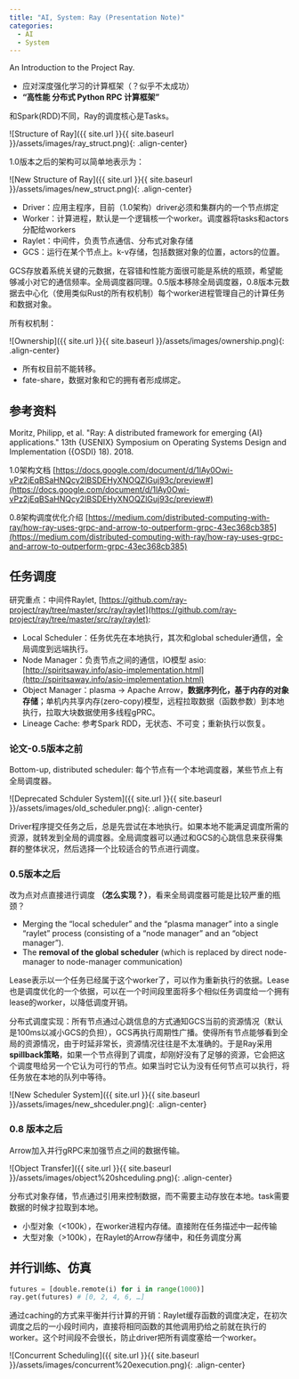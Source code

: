 ```yaml
---
title: "AI, System: Ray (Presentation Note)"
categories:
  - AI
  - System
---
```


An Introduction to the Project Ray.

* 应对深度强化学习的计算框架（？似乎不太成功）
* **“高性能 分布式 Python RPC 计算框架”**

和Spark(RDD)不同，Ray的调度核心是Tasks。

![Structure of Ray]({{ site.url }}{{ site.baseurl }}/assets/images/ray_struct.png){: .align-center}

1.0版本之后的架构可以简单地表示为：

![New Structure of Ray]({{ site.url }}{{ site.baseurl }}/assets/images/new_struct.png){: .align-center}

* Driver：应用主程序，目前（1.0架构）driver必须和集群内的一个节点绑定
* Worker：计算进程，默认是一个逻辑核一个worker。调度器将tasks和actors分配给workers
* Raylet：中间件，负责节点通信、分布式对象存储
* GCS：运行在某个节点上。k-v存储，包括数据对象的位置，actors的位置。

GCS存放着系统关键的元数据，在容错和性能方面很可能是系统的瓶颈，希望能够减小对它的通信频率。全局调度器同理。0.5版本移除全局调度器，0.8版本元数据去中心化（使用类似Rust的所有权机制）每个worker进程管理自己的计算任务和数据对象。

所有权机制：

![Ownership]({{ site.url }}{{ site.baseurl }}/assets/images/ownership.png){: .align-center}

* 所有权目前不能转移。
* fate-share，数据对象和它的拥有者形成绑定。

## 参考资料

Moritz, Philipp, et al. "Ray: A distributed framework for emerging {AI} applications." 13th {USENIX} Symposium on Operating Systems Design and Implementation ({OSDI} 18). 2018.

1.0架构文档 [https://docs.google.com/document/d/1lAy0Owi-vPz2jEqBSaHNQcy2IBSDEHyXNOQZlGuj93c/preview#](https://docs.google.com/document/d/1lAy0Owi-vPz2jEqBSaHNQcy2IBSDEHyXNOQZlGuj93c/preview#)

0.8架构调度优化介绍 [https://medium.com/distributed-computing-with-ray/how-ray-uses-grpc-and-arrow-to-outperform-grpc-43ec368cb385](https://medium.com/distributed-computing-with-ray/how-ray-uses-grpc-and-arrow-to-outperform-grpc-43ec368cb385)

## 任务调度

研究重点：中间件Raylet, [https://github.com/ray-project/ray/tree/master/src/ray/raylet](https://github.com/ray-project/ray/tree/master/src/ray/raylet):

* Local Scheduler：任务优先在本地执行，其次和global scheduler通信，全局调度到远端执行。
* Node Manager：负责节点之间的通信，IO模型 asio: [http://spiritsaway.info/asio-implementation.html](http://spiritsaway.info/asio-implementation.html)
* Object Manager：plasma -> Apache Arrow，**数据序列化，基于内存的对象存储**；单机内共享内存(zero-copy)模型，远程拉取数据（函数参数）到本地执行，拉取大块数据使用多线程gPRC。
* Lineage Cache: 参考Spark RDD，无状态、不可变；重新执行以恢复。

### 论文-0.5版本之前

Bottom-up, distributed scheduler: 每个节点有一个本地调度器，某些节点上有全局调度器。

![Deprecated Schduler System]({{ site.url }}{{ site.baseurl }}/assets/images/old_scheduler.png){: .align-center}

Driver程序提交任务之后，总是先尝试在本地执行。如果本地不能满足调度所需的资源，就转发到全局的调度器。全局调度器可以通过和GCS的心跳信息来获得集群的整体状况，然后选择一个比较适合的节点进行调度。

### 0.5版本之后

改为点对点直接进行调度 **（怎么实现？）**，看来全局调度器可能是比较严重的瓶颈？

* Merging the “local scheduler” and the “plasma manager” into a single “raylet” process (consisting of a “node manager” and an “object manager”).
* The **removal of the global scheduler** (which is replaced by direct node-manager to node-manager communication)

Lease表示以一个任务已经属于这个worker了，可以作为重新执行的依据。Lease也是调度优化的一个依据，可以在一个时间段里面将多个相似任务调度给一个拥有lease的worker，以降低调度开销。

分布式调度实现：所有节点通过心跳信息的方式通知GCS当前的资源情况（默认是100ms以减小GCS的负担），GCS再执行周期性广播。使得所有节点能够看到全局的资源情况，由于时延非常长，资源情况往往是不太准确的。于是Ray采用**spillback策略**，如果一个节点得到了调度，却刚好没有了足够的资源，它会把这个调度甩给另一个它认为可行的节点。如果当时它认为没有任何节点可以执行，将任务放在本地的队列中等待。

![New Scheduler System]({{ site.url }}{{ site.baseurl }}/assets/images/new_shceduler.png){: .align-center}

### 0.8 版本之后

Arrow加入并行gRPC来加强节点之间的数据传输。

![Object Transfer]({{ site.url }}{{ site.baseurl }}/assets/images/object%20shceduling.png){: .align-center}

分布式对象存储，节点通过引用来控制数据，而不需要主动存放在本地。task需要数据的时候才拉取到本地。

* 小型对象（<100k），在worker进程内存储。直接附在任务描述中一起传输
* 大型对象（>100k），在Raylet的Arrow存储中，和任务调度分离

## 并行训练、仿真

```python
futures = [double.remote(i) for i in range(1000)]
ray.get(futures) # [0, 2, 4, 6, …]
```

通过caching的方式来平衡并行计算的开销：Raylet缓存函数的调度决定，在初次调度之后的一小段时间内，直接将相同函数的其他调用扔给之前就在执行的worker。这个时间段不会很长，防止driver把所有调度塞给一个worker。

![Concurrent Scheduling]({{ site.url }}{{ site.baseurl }}/assets/images/concurrent%20execution.png){: .align-center}
